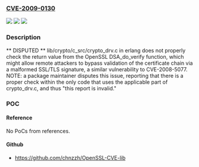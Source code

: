 ### [CVE-2009-0130](https://cve.mitre.org/cgi-bin/cvename.cgi?name=CVE-2009-0130)
![](https://img.shields.io/static/v1?label=Product&message=n%2Fa&color=blue)
![](https://img.shields.io/static/v1?label=Version&message=n%2Fa&color=blue)
![](https://img.shields.io/static/v1?label=Vulnerability&message=n%2Fa&color=brighgreen)

### Description

** DISPUTED ** lib/crypto/c_src/crypto_drv.c in erlang does not properly check the return value from the OpenSSL DSA_do_verify function, which might allow remote attackers to bypass validation of the certificate chain via a malformed SSL/TLS signature, a similar vulnerability to CVE-2008-5077.  NOTE: a package maintainer disputes this issue, reporting that there is a proper check within the only code that uses the applicable part of crypto_drv.c, and thus "this report is invalid."

### POC

#### Reference
No PoCs from references.

#### Github
- https://github.com/chnzzh/OpenSSL-CVE-lib

